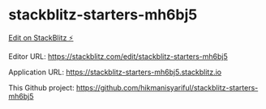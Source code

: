# stackblitz-starters-mh6bj5

[Edit on StackBlitz ⚡️](https://stackblitz.com/edit/stackblitz-starters-mh6bj5)

Editor URL: https://stackblitz.com/edit/stackblitz-starters-mh6bj5

Application URL: https://stackblitz-starters-mh6bj5.stackblitz.io

This Github project: https://github.com/hikmanisyariful/stackblitz-starters-mh6bj5
